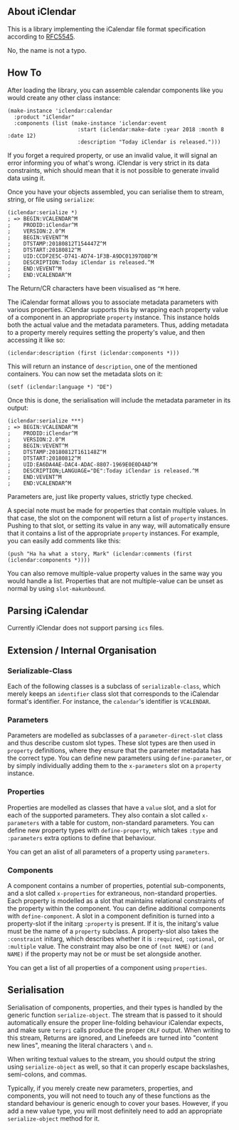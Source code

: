 ## About iClendar
This is a library implementing the iCalendar file format specification according to [RFC5545](https://tools.ietf.org/html/rfc5545).

No, the name is not a typo.

## How To
After loading the library, you can assemble calendar components like you would create any other class instance:

    (make-instance 'iclendar:calendar
      :product "iClendar"
      :components (list (make-instance 'iclendar:event
                          :start (iclendar:make-date :year 2018 :month 8 :date 12)
                          :description "Today iClendar is released.")))

If you forget a required property, or use an invalid value, it will signal an error informing you of what's wrong. iClendar is very strict in its data constraints, which should mean that it is not possible to generate invalid data using it.

Once you have your objects assembled, you can serialise them to stream, string, or file using `serialize`:

    (iclendar:serialize *)
    ; => BEGIN:VCALENDAR^M
    ;    PRODID:iClendar^M
    ;    VERSION:2.0^M
    ;    BEGIN:VEVENT^M
    ;    DTSTAMP:20180812T154447Z^M
    ;    DTSTART:20180812^M
    ;    UID:CCDF2E5C-D741-AD74-1F3B-A9DC01397D8D^M
    ;    DESCRIPTION:Today iClendar is released.^M
    ;    END:VEVENT^M
    ;    END:VCALENDAR^M

The Return/CR characters have been visualised as `^M` here.

The iCalendar format allows you to associate metadata parameters with various properties. iClendar supports this by wrapping each property value of a component in an appropriate `property` instance. This instance holds both the actual value and the metadata parameters. Thus, adding metadata to a property merely requires setting the property's value, and then accessing it like so:

    (iclendar:description (first (iclendar:components *)))

This will return an instance of `description`, one of the mentioned containers. You can now set the metadata slots on it:

    (setf (iclendar:language *) "DE")

Once this is done, the serialisation will include the metadata parameter in its output:

    (iclendar:serialize ***)
    ; => BEGIN:VCALENDAR^M
    ;    PRODID:iClendar^M
    ;    VERSION:2.0^M
    ;    BEGIN:VEVENT^M
    ;    DTSTAMP:20180812T161148Z^M
    ;    DTSTART:20180812^M
    ;    UID:EA6DA4AE-DAC4-ADAC-8807-1969E0E0D4AD^M
    ;    DESCRIPTION;LANGUAGE="DE":Today iClendar is released.^M
    ;    END:VEVENT^M
    ;    END:VCALENDAR^M

Parameters are, just like property values, strictly type checked.

A special note must be made for properties that contain multiple values. In that case, the slot on the component will return a list of `property` instances. Pushing to that slot, or setting its value in any way, will automatically ensure that it contains a list of the appropriate `property` instances. For example, you can easily add comments like this:

    (push "Ha ha what a story, Mark" (iclendar:comments (first (iclendar:components *))))

You can also remove multiple-value property values in the same way you would handle a list. Properties that are not multiple-value can be unset as normal by using `slot-makunbound`.

## Parsing iCalendar
Currently iClendar does not support parsing `ics` files.

## Extension / Internal Organisation
### Serializable-Class
Each of the following classes is a subclass of `serializable-class`, which merely keeps an `identifier` class slot that corresponds to the iCalendar format's identifier. For instance, the `calendar`'s identifier is `VCALENDAR`.

### Parameters
Parameters are modelled as subclasses of a `parameter-direct-slot` class and thus describe custom slot types. These slot types are then used in `property` definitions, where they ensure that the parameter metadata has the correct type. You can define new parameters using `define-parameter`, or by simply individually adding them to the `x-parameters` slot on a `property` instance.

### Properties
Properties are modelled as classes that have a `value` slot, and a slot for each of the supported parameters. They also contain a slot called `x-parameters` with a table for custom, non-standard parameters. You can define new property types with `define-property`, which takes `:type` and `:parameters` extra options to define that behaviour.

You can get an alist of all parameters of a property using `parameters`.

### Components
A component contains a number of properties, potential sub-components, and a slot called `x-properties` for extraneous, non-standard properties. Each property is modelled as a slot that maintains relational constraints of the property within the component. You can define additional components with `define-component`. A slot in a component definition is turned into a property-slot if the initarg `:property` is present. If it is, the initarg's value must be the name of a `property` subclass. A property-slot also takes the `:constraint` initarg, which describes whether it is `:required`, `:optional`, or `:multiple` value. The constraint may also be one of `(not NAME)` or `(and NAME)` if the property may not be or must be set alongside another.

You can get a list of all properties of a component using `properties`.

## Serialisation
Serialisation of components, properties, and their types is handled by the generic function `serialize-object`. The stream that is passed to it should automatically ensure the proper line-folding behaviour iCalendar expects, and make sure `terpri` calls produce the proper `CRLF` output. When writing to this stream, Returns are ignored, and Linefeeds are turned into "content new lines", meaning the literal characters `\` and `n`. 

When writing textual values to the stream, you should output the string using `serialize-object` as well, so that it can properly escape backslashes, semi-colons, and commas.

Typically, if you merely create new parameters, properties, and components, you will not need to touch any of these functions as the standard behaviour is generic enough to cover your bases. However, if you add a new value type, you will most definitely need to add an appropriate `serialize-object` method for it.
